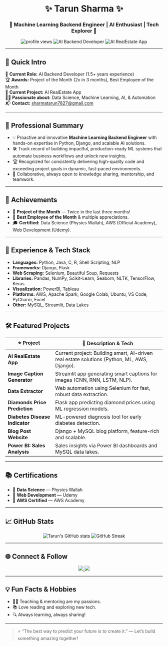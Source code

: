 <!-- Professional README for Tarun Sharma | Machine Learning Backend Engineer -->

<h1 align="center">✨ Tarun Sharma ✨</h1>
<h3 align="center">
  🚀 Machine Learning Backend Engineer | AI Enthusiast | Tech Explorer 🚀
</h3>

<p align="center">
  <img src="https://komarev.com/ghpvc/?username=taroon-git&label=Profile%20views&color=0e75b6&style=flat" alt="profile views"/>
  <img src="https://img.shields.io/badge/AI%20Backend%20Developer-%F0%9F%92%BB-blue" alt="AI Backend Developer"/>
  <img src="https://img.shields.io/badge/AI%20RealEstate%20App-%F0%9F%8F%A0-orange" alt="AI RealEstate App"/>
</p>

---

## 🌟 Quick Intro

🎯 **Current Role:** AI Backend Developer (1.5+ years experience)  
🏆 **Awards:** Project of the Month (2x in 3 months), Best Employee of the Month  
🔭 **Current Project:** AI RealEstate App  
👨‍💻 **Passionate about:** Data Science, Machine Learning, AI, & Automation  
📬 **Contact:** [sharmatarun7827@gmail.com](mailto:sharmatarun7827@gmail.com)
  
---

## 🚀 Professional Summary

- 💡 Proactive and innovative **Machine Learning Backend Engineer** with hands-on expertise in Python, Django, and scalable AI solutions.
- 🛠️ Track record of building impactful, production-ready ML systems that automate business workflows and unlock new insights.
- 🏆 Recognized for consistently delivering high-quality code and exceeding project goals in dynamic, fast-paced environments.
- 🤝 Collaborative, always open to knowledge sharing, mentorship, and teamwork.

---

## 🏅 Achievements

- 🥇 **Project of the Month** — Twice in the last three months!
- 🌟 **Best Employee of the Month** & multiple appreciations.
- 🎓 **Certified:** Data Science (Physics Wallah), AWS (Official Academy), Web Development (Udemy).

---

## 💼 Experience & Tech Stack

- **Languages:** Python, Java, C, R, Shell Scripting, NLP
- **Frameworks:** Django, Flask
- **Web Scraping:** Selenium, Beautiful Soup, Requests
- **Libraries:** Pandas, NumPy, Scikit-Learn, Seaborn, NLTK, TensorFlow, Keras
- **Visualization:** PowerBI, Tableau
- **Platforms:** AWS, Apache Spark, Google Colab, Ubuntu, VS Code, PyCharm, Excel
- **Other:** MySQL, Streamlit, Data Lakes

---

## 🛠️ Featured Projects

| ⭐ Project                  | 📝 Description & Tech                                      |
|----------------------------|-----------------------------------------------------------|
| **AI RealEstate App**      | Current project: Building smart, AI-driven real estate solutions (Python, ML, AWS, Django). |
| **Image Caption Generator**| Streamlit app generating smart captions for images (CNN, RNN, LSTM, NLP). |
| **Data Extractor**         | Web automation using Selenium for fast, robust data extraction. |
| **Diamonds Price Prediction** | Flask app predicting diamond prices using ML regression models. |
| **Diabetes Disease Indicator** | ML-powered diagnosis tool for early diabetes detection. |
| **Blog Post Website**      | Django + MySQL blog platform, feature-rich and scalable.  |
| **Power BI: Sales Analysis** | Sales insights via Power BI dashboards and MySQL data lakes. |

---

## 📚 Certifications

- 🏅 **Data Science** — Physics Wallah  
- 🏅 **Web Development** — Udemy  
- 🏅 **AWS Certified** — AWS Academy

---

## 📈 GitHub Stats

<p align="center">
  <img src="https://github-readme-stats.vercel.app/api?username=taroon-git&show_icons=true&theme=radical" alt="Tarun's GitHub stats" />
  <img src="https://github-readme-streak-stats.herokuapp.com/?user=taroon-git&theme=radical" alt="GitHub Streak" />
</p>

---

## 🌐 Connect & Follow

<p align="center">
  <a href="https://www.linkedin.com/in/tarun-kumar-b85b75263/" target="_blank">
    <img src="https://img.shields.io/badge/LinkedIn-blue?logo=linkedin&logoColor=white"/>
  </a>
  <a href="https://twitter.com/" target="_blank">
    <img src="https://img.shields.io/badge/Twitter-1DA1F2?logo=twitter&logoColor=white"/>
  </a>
  <!-- Add your portfolio or other socials as needed -->
</p>

---

## 💡 Fun Facts & Hobbies

- 🧑‍🏫 Teaching & mentoring are my passions.
- 📚 Love reading and exploring new tech.
- 🔍 Always learning, always sharing!

---

> ⭐ “The best way to predict your future is to create it.” — Let’s build something amazing together!

